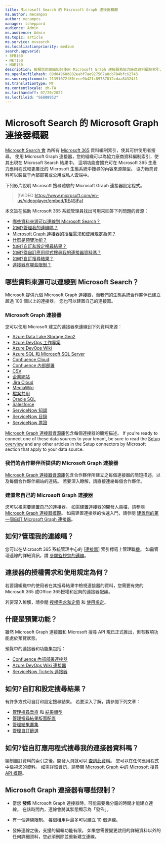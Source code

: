 ```yaml
---
title: Microsoft Search 的 Microsoft Graph 連接器概觀
ms.author: mecampos
author: mecampos
manager: lsheppard
audience: Admin
ms.audience: Admin
ms.topic: article
ms.service: mssearch
ms.localizationpriority: medium
search.appverid:
- BFB160
- MET150
- MOE150
description: 瞭解您的組織如何使用 Microsoft Graph 連接器為協力廠商資料編制索引，使其出現在 Microsoft Search 結果中。
ms.openlocfilehash: 89d04968d882eabf7ae927507a8cb784bfc62743
ms.sourcegitcommit: 21391072f80fece9b421c89787812cdaa84324f1
ms.translationtype: MT
ms.contentlocale: zh-TW
ms.lasthandoff: 07/20/2022
ms.locfileid: "66888952"
---
```

<!---Previous ms.author: monaray --->

# <a name="microsoft-graph-connectors-overview-for-microsoft-search"></a>Microsoft Search 的 Microsoft Graph 連接器概觀

[Microsoft Search 會](./overview-microsoft-search.md) 為所有 [Microsoft 365](https://www.microsoft.com/microsoft-365) 資料編制索引，使其可供使用者搜尋。 使用 Microsoft Graph 連接器，您的組織可以為協力廠商資料編制索引，使其出現在 Microsoft Search 結果中。 這項功能會擴充可在 Microsoft 365 生產力應用程式和更廣泛的 Microsoft 生態系統中搜尋的內容來源類型。 協力廠商資料可以裝載于內部部署或公用或私人雲端中。

下列影片說明 Microsoft 搜尋體驗的 Microsoft Graph 連接器設定程式。

> [!VIDEO https://www.microsoft.com/en-us/videoplayer/embed/RE4SjFa]

<!---link Microsoft Graph reference in line 19 when we have access to relevant documentation--->

本文旨在協助 Microsoft 365 系統管理員找出可用來回答下列問題的資源：

* [哪些資料來源可以連線到 Microsoft Search？](#what-data-sources-can-be-connected-to-microsoft-search)
* [如何?管理我的連線嗎？](#how-do-i-manage-my-connections)
* [Microsoft Graph 連接器的授權需求和使用規定為何？](#what-are-the-license-requirements-and-terms-of-use-for-connectors)
* [什麼是預覽功能？](#what-are-the-preview-features)
* [如何?自訂和設定搜尋結果？](#how-do-i-customize-and-configure-search-results)
* [如何?從自訂應用程式搜尋我的連接器資料嗎？](#how-do-i-search-my-connector-data-from-a-custom-application)
* [如何?自訂搜尋結果？](#how-do-i-customize-and-configure-search-results)
* [連接器有哪些限制？](#what-are-the-limitations-of-microsoft-graph-connectors)

<!---Add Value, scenario, example, and/or graphic in December updates--->
<!---Probably remove architecture section below
## Architecture

The following architectural diagram of the Microsoft Graph platform shows how Graph connector content flows through content indexing to user results in [Microsoft Search](./overview-microsoft-search.md) clients. The rest of this section explains each of the key building blocks in the diagram.

![Diagram: on-premises and cloud-based data is pulled by connectors and indexed by the Microsoft Search API, and then the Microsoft Search service delivers the results to users.](media/connectors-overview/highlevel-connectors.png)
Graph connectors can pull data from cloud-based (SaaS) data sources and on-premises data stores. The above diagram shows connections to only two data sources, but you can add connections to up ten sources per tenant.

The Microsoft Graph Connectors API instantiates one connection per data source. Then, the API indexes and stores the data. Established connections interact with Microsoft Search, so users can get search results.

You can use the Microsoft 365 [admin center](https://admin.microsoft.com) to setup and manage any of the Graph connectors by Microsoft. The admin center has a simple user interface that makes it easy to establish the connection to your data source, and monitor connection status and utilization.

***Edit paragraph below***
To create a **connection** to a data source, admins need authenticated access to the data and the entire content repository. The data is fed to the graph connector service for indexing.--->

## <a name="what-data-sources-can-be-connected-to-microsoft-search"></a>哪些資料來源可以連線到 Microsoft Search？

Microsoft 提供九個 Microsoft Graph 連接器，而我們的生態系統合作夥伴已建立超過 100 個以上的連接器。 您也可以建置自己的連接器。

### <a name="microsoft-graph-connectors-by-microsoft"></a>Microsoft Graph 連接器

您可以使用 Microsoft 建立的連接器來連線到下列資料來源：

<!---Add links below when new docs are created--->
* [Azure Data Lake Storage Gen2](azure-data-lake-connector.md)
* [Azure DevOps 工作專案](azure-devops-connector.md)
* [Azure DevOps Wiki](azure-devops-wiki-connector.md)
* [Azure SQL 和 Microsoft SQL Server](MSSQL-connector.md)
* [Confluence Cloud](confluence-cloud-connector.md)
* [Confluence 內部部署](confluence-onpremises-connector.md)
* [CSV](csv-connector.md)
* [企業網站](enterprise-web-connector.md)
* [Jira Cloud](jira-connector.md)
* [MediaWiki](mediawiki-connector.md)
* [檔案共用](fileshare-connector.md)
* [Oracle SQL](OracleSQL-connector.md)
* [Salesforce](salesforce-connector.md)
* [ServiceNow 知識](servicenow-knowledge-connector.md)
* [ServiceNow 目錄](servicenow-catalog-connector.md)
* [ServiceNow 票證](servicenow-tickets-connector.md)

[Microsoft Graph 連接器資源庫](https://www.microsoft.com/microsoft-search/connectors)包含每個連接器的簡短描述。 If you're ready to connect one of these data sources to your tenant, be sure to read the [Setup overview](configure-connector.md) and any other articles in the Setup connectors by Microsoft section that apply to your data source.

### <a name="microsoft-graph-connectors-by-our-partners"></a>我們的合作夥伴所提供的 Microsoft Graph 連接器

[Microsoft Graph 連接器資源庫](https://www.microsoft.com/microsoft-search/connectors)包含合作夥伴所建立之每個連接器的簡短描述，以及每個合作夥伴網站的連結。 若要深入瞭解，請直接連絡每個合作夥伴。

### <a name="build-your-own-microsoft-graph-connector"></a>建置您自己的 Microsoft Graph 連接器

您可以視需要建置自己的連接器。 如需建置連接器的開發人員檔，請參閱 [Microsoft Graph 連接器概觀](/graph/connecting-external-content-connectors-overview)。 如需建置連接器的快速入門，請參閱 [建置您的第一個自訂 Microsoft Graph 連接器](/graph/connecting-external-content-build-quickstart)。

## <a name="how-do-i-manage-my-connections"></a>如何?管理我的連線嗎？

您可以在Microsoft 365 系統管理中心的 [[連接器](https://admin.microsoft.com/Adminportal/Home#/MicrosoftSearch/Connectors)] 索引標籤上管理聯[機](https://admin.microsoft.com/)。 如需管理連線的詳細資訊，請 [參閱監視您的連線](manage-connector.md)。

## <a name="what-are-the-license-requirements-and-terms-of-use-for-connectors"></a>連接器的授權需求和使用規定為何？

若要讓組織中的使用者在其搜尋結果中檢視連接器的資料，您需要有效的 Microsoft 365 或Office 365授權和足夠的連接器配額。

若要深入瞭解，請參閱 [授權需求和定價](licensing.md) 和 [使用規定](terms-of-use.md)。

## <a name="what-are-the-preview-features"></a>什麼是預覽功能？

雖然 Microsoft Graph 連接器和 Microsoft 搜尋 API 現已正式推出，但有數項功能處於預覽狀態。

預覽中的連接器和功能集包括：

* [Confluence 內部部署連接器](confluence-onpremises-connector.md)
* [Azure DevOps Wiki 連接器](azure-devops-wiki-connector.md)
* [ServiceNow Tickets 連接器](servicenow-tickets-connector.md)

## <a name="how-do-i-customize-and-configure-search-results"></a>如何?自訂和設定搜尋結果？

有許多方式可自訂和設定搜尋結果。 若要深入了解，請參閱下列文章：

* [管理搜尋垂直](manage-verticals.md) 和 [結果類型](manage-result-types.md)
* [管理搜尋結果版面配置](customize-results-layout.md)
* [管理結果叢集](result-cluster.md)
* [管理自訂篩選](custom-filters.md)

## <a name="how-do-i-search-my-connector-data-from-a-custom-application"></a>如何?從自訂應用程式搜尋我的連接器資料嗎？

編制自訂資料的索引之後，開發人員就可以 [查詢此資料](/graph/search-concept-custom-types)。 您可以在任何應用程式中檢視您的資料。 如需詳細資訊，請參閱 [Microsoft Graph 中的 Microsoft 搜尋 API 概觀](/graph/search-concept-overview)。

## <a name="what-are-the-limitations-of-microsoft-graph-connectors"></a>Microsoft Graph 連接器有哪些限制？

* 當您 **發佈** Microsoft Graph 連接器時，可能需要幾分鐘的時間才能建立連線。 在該時間內，連線會將其狀態顯示為「發佈」。

* 有一個連線限制。 每個租用戶最多可以建立 10 個連線。

* 發佈連線之後，支援的編輯功能有限。 如果您需要變更啟用的詳細資料以外的任何詳細資料，您必須刪除並重新建立連線。
